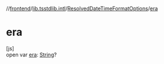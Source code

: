 //[frontend](../../../index.md)/[lib.tsstdlib.intl](../index.md)/[ResolvedDateTimeFormatOptions](index.md)/[era](era.md)

# era

[js]\
open var [era](era.md): [String](https://kotlinlang.org/api/latest/jvm/stdlib/kotlin/-string/index.html)?
